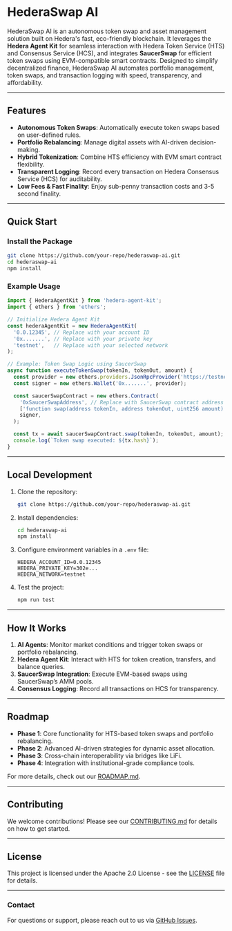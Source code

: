 # HederaSwap AI


HederaSwap AI is an autonomous token swap and asset management solution built on Hedera's fast, eco-friendly blockchain. It leverages the **Hedera Agent Kit** for seamless interaction with Hedera Token Service (HTS) and Consensus Service (HCS), and integrates **SaucerSwap** for efficient token swaps using EVM-compatible smart contracts. Designed to simplify decentralized finance, HederaSwap AI automates portfolio management, token swaps, and transaction logging with speed, transparency, and affordability.

---

## **Features**
- **Autonomous Token Swaps**: Automatically execute token swaps based on user-defined rules.
- **Portfolio Rebalancing**: Manage digital assets with AI-driven decision-making.
- **Hybrid Tokenization**: Combine HTS efficiency with EVM smart contract flexibility.
- **Transparent Logging**: Record every transaction on Hedera Consensus Service (HCS) for auditability.
- **Low Fees & Fast Finality**: Enjoy sub-penny transaction costs and 3-5 second finality.

---

## **Quick Start**

### **Install the Package**
```bash
git clone https://github.com/your-repo/hederaswap-ai.git
cd hederaswap-ai
npm install
```

### **Example Usage**
```javascript
import { HederaAgentKit } from 'hedera-agent-kit';
import { ethers } from 'ethers';

// Initialize Hedera Agent Kit
const hederaAgentKit = new HederaAgentKit(
  '0.0.12345', // Replace with your account ID
  '0x.......', // Replace with your private key
  'testnet',   // Replace with your selected network
);

// Example: Token Swap Logic using SaucerSwap
async function executeTokenSwap(tokenIn, tokenOut, amount) {
  const provider = new ethers.providers.JsonRpcProvider('https://testnet.hashio.io/api');
  const signer = new ethers.Wallet('0x.......', provider);

  const saucerSwapContract = new ethers.Contract(
    '0xSaucerSwapAddress', // Replace with SaucerSwap contract address
    ['function swap(address tokenIn, address tokenOut, uint256 amount) public'], // ABI snippet
    signer,
  );

  const tx = await saucerSwapContract.swap(tokenIn, tokenOut, amount);
  console.log(`Token swap executed: ${tx.hash}`);
}
```

---

## **Local Development**

1. Clone the repository:
   ```bash
   git clone https://github.com/your-repo/hederaswap-ai.git
   ```

2. Install dependencies:
   ```bash
   cd hederaswap-ai
   npm install
   ```

3. Configure environment variables in a `.env` file:
   ```env
   HEDERA_ACCOUNT_ID=0.0.12345
   HEDERA_PRIVATE_KEY=302e...
   HEDERA_NETWORK=testnet
   ```

4. Test the project:
   ```bash
   npm run test
   ```

---

## **How It Works**

1. **AI Agents**: Monitor market conditions and trigger token swaps or portfolio rebalancing.
2. **Hedera Agent Kit**: Interact with HTS for token creation, transfers, and balance queries.
3. **SaucerSwap Integration**: Execute EVM-based swaps using SaucerSwap’s AMM pools.
4. **Consensus Logging**: Record all transactions on HCS for transparency.

---

## **Roadmap**
- **Phase 1**: Core functionality for HTS-based token swaps and portfolio rebalancing.
- **Phase 2**: Advanced AI-driven strategies for dynamic asset allocation.
- **Phase 3**: Cross-chain interoperability via bridges like LiFi.
- **Phase 4**: Integration with institutional-grade compliance tools.

For more details, check out our [ROADMAP.md](https://github.com/your-repo/hederaswap-ai/blob/main/ROADMAP.md).

---

## **Contributing**
We welcome contributions! Please see our [CONTRIBUTING.md](https://github.com/your-repo/hederaswap-ai/blob/main/CONTRIBUTING.md) for details on how to get started.

---

## **License**
This project is licensed under the Apache 2.0 License - see the [LICENSE](https://github.com/your-repo/hederaswap-ai/blob/main/LICENSE) file for details.

---

### **Contact**
For questions or support, please reach out to us via [GitHub Issues](https://github.com/your-repo/hederaswap-ai/issues).
